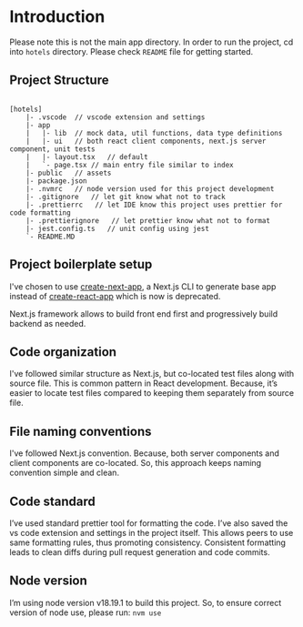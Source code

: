 
# Introduction

Please note this is not the main app directory.
In order to run the project, cd into `hotels` directory.
Please check `README` file for getting started.

## Project Structure

```text

[hotels]
    |- .vscode  // vscode extension and settings
    |- app
    |   |- lib  // mock data, util functions, data type definitions
    |   |- ui   // both react client components, next.js server component, unit tests
    |   |- layout.tsx   // default 
    |   `- page.tsx // main entry file similar to index
    |- public   // assets
    |- package.json
    |- .nvmrc   // node version used for this project development
    |- .gitignore   // let git know what not to track
    |- .prettierrc   // let IDE know this project uses prettier for code formatting
    |- .prettierignore   // let prettier know what not to format
    |- jest.config.ts   // unit config using jest
    `- README.MD

```

## Project boilerplate setup

I've chosen to use [create-next-app](https://nextjs.org/docs/app/api-reference/cli/create-next-app), a Next.js CLI to generate base app instead of [create-react-app](https://create-react-app.dev/docs/getting-started/) which is now is deprecated.

Next.js framework allows to build front end first and progressively build backend as needed.

## Code organization

I've followed similar structure as Next.js, but co-located test files along with source file. This is common pattern in React development. Because, it’s easier to locate test files compared to keeping them separately from source file.

## File naming conventions

I've followed Next.js convention. Because, both server components and client components are co-located. So, this approach keeps naming convention simple and clean.

## Code standard

I’ve used standard prettier tool for formatting the code. I’ve also saved the vs code extension and settings in the project itself. This allows peers to use same formatting rules, thus promoting consistency. Consistent formatting leads to clean diffs during pull request generation and code commits.  

## Node version

I’m using node version v18.19.1 to build this project. So, to ensure correct version of node use, please run:
`nvm use`
